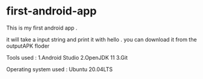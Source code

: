 # first-android-app
This is my first android app . 


it will take a input string and print it with hello . you can download it from the outputAPK floder

Tools used :
  1.Android Studio
  2.OpenJDK 11
  3.Git

Operating system used : Ubuntu 20.04LTS

